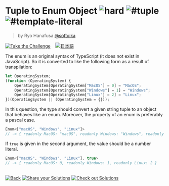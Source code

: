 <!--info-header-start--><h1>Tuple to Enum Object <img src="https://img.shields.io/badge/-hard-de3d37" alt="hard"/> <img src="https://img.shields.io/badge/-%23tuple-999" alt="#tuple"/> <img src="https://img.shields.io/badge/-%23template--literal-999" alt="#template-literal"/></h1><blockquote><p>by Ryo Hanafusa <a href="https://github.com/softoika" target="_blank">@softoika</a></p></blockquote><p><a href="https://tsch.js.org/472/play" target="_blank"><img src="https://img.shields.io/badge/-Take%20the%20Challenge-3178c6?logo=typescript&logoColor=white" alt="Take the Challenge"/></a> &nbsp;&nbsp;&nbsp;<a href="./README.ja.md" target="_blank"><img src="https://img.shields.io/badge/-%E6%97%A5%E6%9C%AC%E8%AA%9E-gray" alt="日本語"/></a> </p><!--info-header-end-->

The enum is an original syntax of TypeScript (it does not exist in JavaScript). So it is converted to like the following
form as a result of transpilation:

```js
let OperatingSystem;
(function (OperatingSystem) {
    OperatingSystem[OperatingSystem["MacOS"] = 0] = "MacOS";
    OperatingSystem[OperatingSystem["Windows"] = 1] = "Windows";
    OperatingSystem[OperatingSystem["Linux"] = 2] = "Linux";
})(OperatingSystem || (OperatingSystem = {}));
```

In this question, the type should convert a given string tuple to an object that behaves like an enum. Moreover, the
property of an enum is preferably a pascal case.

```ts
Enum<["macOS", "Windows", "Linux"]>
// -> { readonly MacOS: "macOS", readonly Windows: "Windows", readonly Linux: "Linux" }
```

If `true` is given in the second argument, the value should be a number literal.

```ts
Enum<["macOS", "Windows", "Linux"], true>
// -> { readonly MacOS: 0, readonly Windows: 1, readonly Linux: 2 }
```

<!--info-footer-start--><br><a href="../../README.md" target="_blank"><img src="https://img.shields.io/badge/-Back-grey" alt="Back"/></a> <a href="https://tsch.js.org/472/answer" target="_blank"><img src="https://img.shields.io/badge/-Share%20your%20Solutions-teal" alt="Share your Solutions"/></a> <a href="https://tsch.js.org/472/solutions" target="_blank"><img src="https://img.shields.io/badge/-Check%20out%20Solutions-de5a77?logo=awesome-lists&logoColor=white" alt="Check out Solutions"/></a> <!--info-footer-end-->